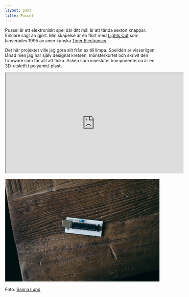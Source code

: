 ```yaml
---
layout: post
title: Pussel
---
```


Pussel är ett elektroniskt spel där ditt mål är att tända sexton knappar. Enklare sagt än gjort. Min skapelse är en flört med [Lights Out][1] som lanserades 1995 av amerikanska [Tiger Electronics][2].

Det här projektet ville jag göra allt från ax till limpa. Spelidén är visserligen lånad men jag har själv designat kretsen, mönsterkortet och skrivit den firmware som får allt att ticka. Asken som innesluter komponenterna är en 3D-utskrift i polyamid-plast.

<div class="video-wrapper"><iframe src="https://player.vimeo.com/video/142039893?autoplay=1&amp;loop=1&amp;title=0&amp;byline=0&amp;portrait=0" width="580" height="326" allowfullscreen></iframe></div>

![](/images/pussel.jpg)

Foto: [Sanna Lund][3]

[1]: https://en.wikipedia.org/wiki/Lights_Out_(game)
[2]: https://en.wikipedia.org/wiki/Tiger_Electronics
[3]: http://sannalund.se
